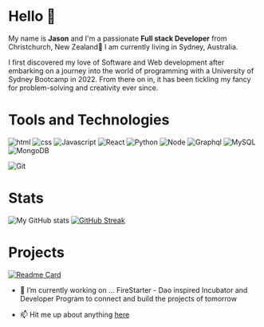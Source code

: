 # Hello :wave:
My name is **Jason** and I'm a passionate **Full stack Developer** from Christchurch, New Zealand🌿 I am currently living in Sydney, Australia.

I first discovered my love of Software and Web development after embarking on a journey into the world of programming with a University of Sydney Bootcamp in 2022.  From there on in, it has been tickling my fancy for problem-solving and creativity ever since.
# Tools and Technologies

![html](https://img.shields.io/static/v1?logo=HTML5&label=Code&message=HTML5&color=blue&logoColor=white)
![css](https://img.shields.io/static/v1?logo=CSS3&label=Code&message=CSS3&color=blue&logoColor=white)
![Javascript](https://img.shields.io/static/v1?logo=JavaScript&label=Code&message=Javascript&color=blue&logoColor=white)
![React](https://img.shields.io/static/v1?logo=React&label=Code&message=React%20JS&color=blue&logoColor=white)
![Python](https://img.shields.io/static/v1?logo=Python&label=Code&message=Python&color=blue&logoColor=white)
![Node](https://img.shields.io/static/v1?logo=Node.js&label=Code&message=Node%20JS&color=blue&logoColor=white)
![Graphql](https://img.shields.io/static/v1?logo=Graphql&label=Code&message=Graphql&color=blue&logoColor=white)
![MySQL](https://img.shields.io/static/v1?logo=MySQL&label=Database&message=MySQL&color=blue&logoColor=white)
![MongoDB](https://img.shields.io/static/v1?logo=MongoDB&label=Database&message=MongoDB&color=blue&logoColor=white)

![Git](https://img.shields.io/static/v1?logo=Git&label=Tools&message=Git&color=blue&logoColor=white)

# Stats

![My GitHub stats](https://github-readme-stats.vercel.app/api?username=eljsteer&theme=algolia&show_icons=true)
[![GitHub Streak](https://github-readme-streak-stats.herokuapp.com/?user=eljsteer&theme=algolia)](https://git.io/streak-stats)

# Projects

[![Readme Card](https://github-readme-stats.vercel.app/api/pin/?username=eljsteer&repo=firestarter&theme=algolia)](https://github.com/eljsteer/firestarter)

<!--
**eljsteer/eljsteer** is a ✨ _special_ ✨ repository because its `README.md` (this file) appears on your GitHub profile.  -->

- 🔭 I’m currently working on ... FireStarter  - Dao inspired Incubator and Developer Program to connect and build the projects of tomorrow
<!-- 🌱 I’m currently learning ... Python -->
- 📫 Hit me up about anything [here](https://www.linkedin.com/in/devjs-jason-steer/)

